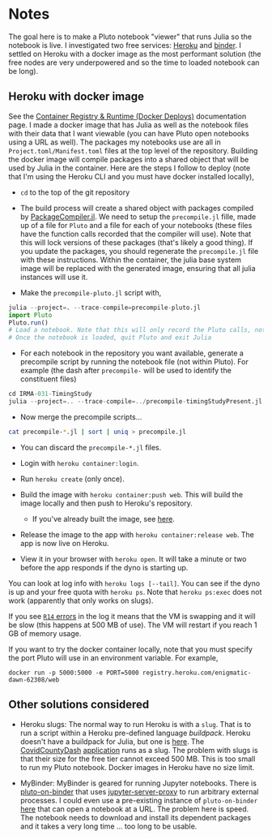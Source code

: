 # Notes

The goal here is to make a Pluto notebook "viewer" that runs Julia so the notebook is live. I investigated two free services: [Heroku](http://heroku.com/) and [binder](https://mybinder.org). I settled on Heroku with a docker image as the most performant solution (the free nodes are very underpowered and so the time to loaded notebook can be long).

## Heroku with docker image

See the [Container Registry & Runtime (Docker Deploys)](https://devcenter.heroku.com/articles/container-registry-and-runtime) documentation page. I made a docker image that has Julia as well as the notebook files with their data that I want viewable (you can have Pluto open notebooks using a URL as well). The packages my notebooks use are all in `Project.toml/Manifest.toml` files at the top level of the repository. Building the docker image will compile packages into a shared object that will be used by Julia in the container. Here are the steps I follow to deploy (note that I'm using the Heroku CLI and you must have docker installed locally),

- `cd` to the top of the git repository

- The build process will create a shared object with packages compiled by [PackageCompiler.jl](https://github.com/JuliaLang/PackageCompiler.jl). We need to setup the `precompile.jl` fille, made up of a file for `Pluto` and a file for each of your notebooks (these files have the function calls recorded that the compiler will use). Note that this will lock versions of these packages (that's likely a good thing). If you update the packages, you should regenerate the `precompile.jl` file with these instructions. Within the container, the julia base system image will be replaced with the generated image, ensuring that all julia instances will use it.

-  Make the `precompile-pluto.jl` script with,

```julia
julia --project=. --trace-compile=precompile-pluto.jl
import Pluto
Pluto.run()
# Load a notebook. Note that this will only record the Pluto calls, not the calls within the notebook (we'll do that next)
# Once the notebook is loaded, quit Pluto and exit Julia
```

- For each notebook in the repository you want available, generate a precompile script by running the notebook file (not within Pluto). For example (the dash after `precompile-` will be used to identify the constituent files)

```julia
cd IRMA-031-TimingStudy
julia --project=.. --trace-compile=../precompile-timingStudyPresent.jl timingStudyPresent.jl
```

  - Now merge the precompile scripts...

```bash
cat precompile-*.jl | sort | uniq > precompile.jl
```

  - You can discard the `precompile-*.jl` files.

- Login with `heroku container:login`.

- Run `heroku create` (only once).

- Build the image with `heroku container:push web`. This will build the image locally and then push to Heroku's repository.

  - If you've already built the image, see [here](https://devcenter.heroku.com/articles/container-registry-and-runtime#pushing-an-existing-image).

- Release the image to the app with `heroku container:release web`. The app is now live on Heroku.

- View it in your browser with `heroku open`. It will take a minute or two before the app responds if the dyno is starting up.

You can look at log info with `heroku logs [--tail]`. You can see if the dyno is up and your free quota with `heroku ps`. Note that `heroku ps:exec` does not work (apparently that only works on slugs).

If you see [`R14` errors](https://devcenter.heroku.com/articles/error-codes#r14-memory-quota-exceeded) in the log it means that the VM is swapping and it will be slow (this happens at 500 MB of use). The VM will restart if you reach 1 GB of memory usage.

If you want to try the docker container locally, note that you must specify the port Pluto will use in an environment variable. For example,

```
docker run -p 5000:5000 -e PORT=5000 registry.heroku.com/enigmatic-dawn-62308/web
```

## Other solutions considered

- Heroku slugs: The normal way to run Heroku is with a `slug`. That is to run a script within a Heroku pre-defined language *buildpack*. Heroku doesn't have a buildpack for Julia, but one is [here](https://github.com/mbauman/heroku-buildpack-julia). The [CovidCountyDash](http://covid-county-dash.herokuapp.com) [application](https://github.com/mbauman/CovidCountyDash.jl) runs as a slug. The problem with slugs is that their size for the free tier cannot exceed 500 MB. This is too small to run my Pluto notebook. Docker images in Heroku have no size limit.

- MyBinder: MyBinder is geared for running Jupyter notebooks. There is [pluto-on-binder](https://github.com/fonsp/pluto-on-binder) that uses [jupyter-server-proxy](https://jupyter-server-proxy.readthedocs.io/en/latest/) to run arbitrary external processes. I could even use a pre-existing instance of `pluto-on-binder` [here](https://pluto-on-binder.glitch.me) that can open a notebook at a URL. The problem here is speed. The notebook needs to download and install its dependent packages and it takes a very long time ... too long to be usable.
